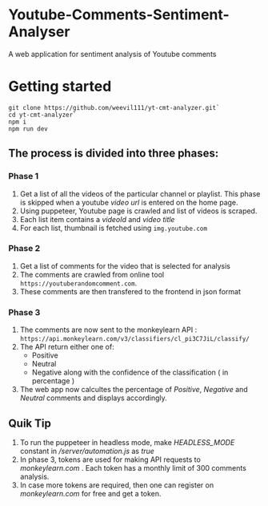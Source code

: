 # Youtube-Comments-Sentiment-Analyser
A web application for sentiment analysis of Youtube comments

# Getting started
```
git clone https://github.com/weevil111/yt-cmt-analyzer.git`
cd yt-cmt-analyzer`
npm i
npm run dev
```


## The process is divided into three phases:

### Phase 1
  1. Get a list of all the videos of the particular channel or playlist. This phase is skipped when a youtube *video url* is entered on the home page.
  2. Using puppeteer, Youtube page is crawled and list of videos is scraped.
  3. Each list item contains a *videoId* and *video title*
  4. For each list, thumbnail is fetched using `img.youtube.com`

### Phase 2
  1. Get a list of comments for the video that is selected for analysis
  2. The comments are crawled from online tool `https://youtuberandomcomment.com`.
  3. These comments are then transfered to the frontend in json format

### Phase 3
  1. The comments are now sent to the monkeylearn API : `https://api.monkeylearn.com/v3/classifiers/cl_pi3C7JiL/classify/`
  2. The API return either one of:
      * Positive
      * Neutral
      * Negative
     along with the confidence of the classification ( in percentage )
  3. The web app now calcultes the percentage of *Positive*, *Negative* and *Neutral* comments and displays accordingly. 

## Quik Tip
  1. To run the puppeteer in headless mode, make *HEADLESS_MODE* constant in */server/automation.js* as *true*
  2. In phase 3, tokens are used for making API requests to *monkeylearn.com* . Each token has a monthly limit of 300 comments analysis. 
  3. In case more tokens are required, then one can register on *monkeylearn.com* for free and get a token.
